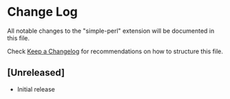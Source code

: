 # Change Log
All notable changes to the "simple-perl" extension will be documented in this file.

Check [Keep a Changelog](http://keepachangelog.com/) for recommendations on how to structure this file.

## [Unreleased]
- Initial release